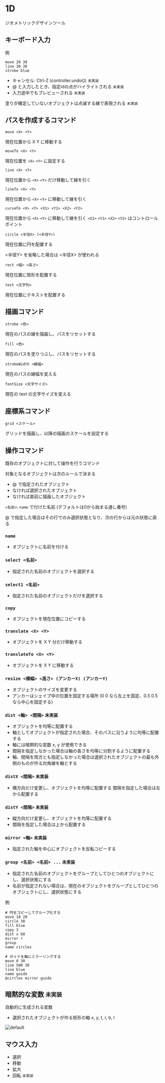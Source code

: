 # 1D

ジオメトリックデザインツール

## キーボード入力

例

```
move 20 30
line 30 30
stroke blue
```

- キャンセル: Ctrl-Z (controller.undo()) `未実装`
- @ と入力したとき、指定idの点がハイライトされる `未実装`
- 入力途中でもプレビューされる `未実装`

塗りが確定していないオブジェクトは点滅する線で表現される `未実装`

## パスを作成するコマンド

```
move <X> <Y>
```

現在位置から X Y に移動する

```
moveTo <X> <Y>
```

現在位置を `<X>` `<Y>` に設定する

```
line <X> <Y>
```

現在位置から `<X>` `<Y>` だけ移動して線を引く

```
lineTo <X> <Y>
```

現在位置から `<X>` `<Y>` に移動して線を引く

```
curveTo <X> <Y> <X1> <Y1> <X2> <Y2>
```

現在位置から `<X>` `<Y>` に移動して線を引く
`<X1>` `<Y1>` `<X2>` `<Y2>` はコントロールポイント

```
circle <半径X> (<半径Y>)
```

現在位置に円を配置する

<半径Y> を省略した場合は <半径X> が使われる

```
rect <幅> <高さ>
```

現在位置に矩形を配置する

```
text <文字列>
```

現在位置にテキストを配置する

## 描画コマンド

```
stroke <色>
```

現在のパスの線を描画し、パスをリセットする

```
fill <色>
```

現在のパスを塗りつぶし、パスをリセットする

```
strokeWidth <線幅>
```

現在のパスの線幅を変える

```
fontSize <文字サイズ>
```

現在の text の文字サイズを変える

## 座標系コマンド

```
grid <スケール>
```

グリッドを描画し、以降の描画のスケールを設定する

## 操作コマンド

既存のオブジェクトに対して操作を行うコマンド

対象となるオブジェクトは次のルールで決まる

- @ で指定されたオブジェクト
- なければ選択されたオブジェクト
- なければ直前に描画したオブジェクト

`<名前>`: `name` で付けた名前 (デフォルトは0から始まる通し番号)

@ で指定した場合はその行でのみ選択状態となり、次の行からは元の状態に戻る

### `name`

- オブジェクトに名前を付ける

### `select <名前>`

- 指定された名前のオブジェクトを選択する

### `select1 <名前>`

- 指定された名前のオブジェクトだけを選択する

### `copy`

- オブジェクトを現在位置にコピーする

### `translate <X> <Y>`

- オブジェクトを X Y 分だけ移動する

### `translateTo <X> <Y>`

- オブジェクトを X Y に移動する

### `resize <横幅> <高さ> (アンカーX) (アンカーY)`

- オブジェクトのサイズを変更する
- アンカーはシェイプ中の位置を固定する場所 (0 0 なら左上を固定、0.5 0.5 なら中心を固定する)

### `dist <軸> <間隔>` `未実装`

- オブジェクトを均等に配置する
- 軸としてオブジェクトが指定された場合、そのパスに沿うように均等に配置する
- 軸には暗黙的な変数 x, y が使用できる
- 間隔を指定しなかった場合は軸の長さを均等に分割するように配置する
- 軸、間隔を両方とも指定しなかった場合は選択されたオブジェクトの最も外側のものが作る対角線を軸とする

### `distX <間隔>` `未実装`

- 横方向だけ変更し、オブジェクトを均等に配置する
間隔を指定した場合は左から配置する

### `distY <間隔>` `未実装`

- 縦方向だけ変更し、オブジェクトを均等に配置する
- 間隔を指定した場合は上から配置する

### `mirror <軸>` `未実装`

- 指定された軸を中心にオブジェクトを反転コピーする

### `group <名前> <名前> ...` `未実装`

- 指定された名前のオブジェクトをグループとしてひとつのオブジェクトにし、選択状態にする
- 名前が指定されない場合は、現在のオブジェクトをグループとしてひとつのオブジェクトにし、選択状態にする

例

```
# 円をコピーしてグループ化する
move 10 20
circle 30
fill blue
copy 3
dist x 60
mirror r
group
name circles

# ガイドを軸にミラーリングする
move 0 30
line 500 30
line blue
name guide
@circles mirror guide
```

## 暗黙的な変数 `未実装`

自動的に生成される変数

- 選択されたオブジェクトが作る矩形の軸 x, y, t, r, b, l

![default](https://cloud.githubusercontent.com/assets/5355966/20027562/c79e41a4-a35a-11e6-94bd-a75d631e5a91.png)

## マウス入力

- 選択
- 移動
- 拡大
- 回転 `未実装`
